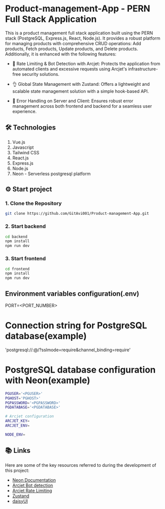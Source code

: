 # Product-management-App - PERN Full Stack Application

This is a product management full stack application built using the PERN stack (PostgreSQL, Express.js, React, Node.js). It provides a robust platform for managing products with comprehensive CRUD operations: Add products, Fetch products, Update products, and Delete products. Additionally, it is enhanced with the following features:


- 🚀 Rate Limiting & Bot Detection with Arcjet: Protects the application from automated clients and excessive requests using Arcjet's infrastructure-free security solutions.

- 👌 Global State Management with Zustand: Offers a lightweight and scalable state management solution with a simple hook-based API.

- 🐞 Error Handling on Server and Client: Ensures robust error management across both frontend and backend for a seamless user experience.

## 🛠️ Technologies

1. Vue.js
2. Javascript
3. Tailwind CSS
4. React.js
5. Express.js
6. Node.js
7. Neon - Serverless postgresql platform

## ⚙️ Start project

### 1. Clone the Repository

```bash
git clone https://github.com/GitAvi001/Product-management-App.git
```

### 2. Start backend

```bash
cd backend
npm install
npm run dev
```

### 3. Start frontend

```bash
cd frontend
npm install
npm run dev
```

## Environment variables configuration(.env)
PORT=<PORT_NUMBER>

# Connection string for PostgreSQL database(example)
'postgresql://<PGUSER>:<PGPASSWORD>@<PGHOST>/<PGDATABASE>?sslmode=require&channel_binding=require'

# PostgreSQL database configuration with Neon(example)
```bash
PGUSER='<PGUSER>'
PGHOST='PGHOST>'
PGPASSWORD='<PGPASSWORD>'
PGDATABASE='<PGDATABASE>'

# Arcjet configuration
ARCJET_KEY=
ARCJET_ENV=

NODE_ENV=
```

## 📚 Links

Here are some of the key resources referred to during the development of this project:

- [Neon  Documentation](https://neon.com/docs/introduction) 
- [Arcjet Bot detection](https://docs.arcjet.com/bot-protection/quick-start)
- [Arcjet Rate Limiting](https://docs.arcjet.com/rate-limiting/quick-start)
- [Zustand](https://zustand.docs.pmnd.rs/getting-started/introduction)
- [daisyUI](https://v4.daisyui.com/docs/install/)